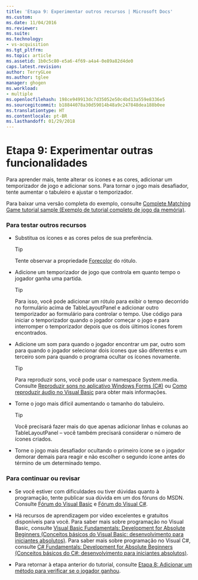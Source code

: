 ```yaml
---
title: 'Etapa 9: Experimentar outros recursos | Microsoft Docs'
ms.custom: 
ms.date: 11/04/2016
ms.reviewer: 
ms.suite: 
ms.technology:
- vs-acquisition
ms.tgt_pltfrm: 
ms.topic: article
ms.assetid: 1b0c5c80-e5a6-4f69-a4a4-0e89a82d4de0
caps.latest.revision: 
author: TerryGLee
ms.author: tglee
manager: ghogen
ms.workload:
- multiple
ms.openlocfilehash: 198ce949913dc7d35052e50c4bd13a559e8336e5
ms.sourcegitcommit: b18844078a30d59014b48a9c247848dea188b0ee
ms.translationtype: HT
ms.contentlocale: pt-BR
ms.lasthandoff: 01/29/2018
---
```

# <a name="step-9-try-other-features"></a>Etapa 9: Experimentar outras funcionalidades
Para aprender mais, tente alterar os ícones e as cores, adicionar um temporizador de jogo e adicionar sons. Para tornar o jogo mais desafiador, tente aumentar o tabuleiro e ajustar o temporizador.  
  
 Para baixar uma versão completa do exemplo, consulte [Complete Matching Game tutorial sample (Exemplo de tutorial completo de jogo da memória)](http://code.msdn.microsoft.com/Complete-Matching-Game-4cffddba).  
  
### <a name="to-try-other-features"></a>Para testar outros recursos  
  
-   Substitua os ícones e as cores pelos de sua preferência.  
  
    > [!TIP]
    >  Tente observar a propriedade [Forecolor](http://msdn.microsoft.com/library/system.windows.forms.control.forecolor.aspx) do rótulo.  
  
-   Adicione um temporizador de jogo que controla em quanto tempo o jogador ganha uma partida.  
  
    > [!TIP]
    >  Para isso, você pode adicionar um rótulo para exibir o tempo decorrido no formulário acima de TableLayoutPanel e adicionar outro temporizador ao formulário para controlar o tempo. Use código para iniciar o temporizador quando o jogador começar o jogo e para interromper o temporizador depois que os dois últimos ícones forem encontrados.  
  
-   Adicione um som para quando o jogador encontrar um par, outro som para quando o jogador selecionar dois ícones que são diferentes e um terceiro som para quando o programa ocultar os ícones novamente.  
  
    > [!TIP]
    >  Para reproduzir sons, você pode usar o namespace System.media. Consulte [Reproduzir sons no aplicativo Windows Forms (C#)](http://youtu.be/qOh4ooHg1UU) ou [Como reproduzir áudio no Visual Basic](http://youtu.be/-4oPDeQrtMs) para obter mais informações.  
  
-   Torne o jogo mais difícil aumentando o tamanho do tabuleiro.  
  
    > [!TIP]
    >  Você precisará fazer mais do que apenas adicionar linhas e colunas ao TableLayoutPanel – você também precisará considerar o número de ícones criados.  
  
-   Torne o jogo mais desafiador ocultando o primeiro ícone se o jogador demorar demais para reagir e não escolher o segundo ícone antes do término de um determinado tempo.  
  
### <a name="to-continue-or-review"></a>Para continuar ou revisar  
  
-   Se você estiver com dificuldades ou tiver dúvidas quanto à programação, tente publicar sua dúvida em um dos fóruns do MSDN. Consulte [Fórum do Visual Basic](http://social.msdn.microsoft.com/Forums/home?forum=vbgeneral) e [Fórum do Visual C#](http://social.msdn.microsoft.com/Forums/home?forum=csharpgeneral).  
  
-   Há recursos de aprendizagem por vídeo excelentes e gratuitos disponíveis para você. Para saber mais sobre programação no Visual Basic, consulte [Visual Basic Fundamentals: Development for Absolute Beginners (Conceitos básicos do Visual Basic: desenvolvimento para iniciantes absolutos)](http://channel9.msdn.com/Series/Visual-Basic-Development-for-Absolute-Beginners). Para saber mais sobre programação no Visual C#, consulte [C# Fundamentals: Development for Absolute Beginners (Conceitos básicos do C#: desenvolvimento para iniciantes absolutos)](http://channel9.msdn.com/Series/C-Sharp-Fundamentals-Development-for-Absolute-Beginners).  
  
-   Para retornar à etapa anterior do tutorial, consulte [Etapa 8: Adicionar um método para verificar se o jogador ganhou](../ide/step-8-add-a-method-to-verify-whether-the-player-won.md).